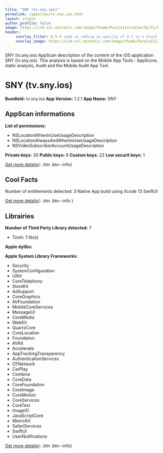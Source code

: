 ```yaml
---
title: "SNY (tv.sny.ios)"
permalink: /apps/ios/tv.sny.ios.html
layout: single
author_profile: false
image: https://is4-ssl.mzstatic.com/image/thumb/Purple112/v4/ba/92/11/ba9211e4-00c2-13a9-e820-5dd51b81dbd3/AppIcon-0-1x_U007emarketing-0-7-0-85-220.png/512x512bb.jpg
header: 
     overlay_filter: 0.5 # same as adding an opacity of 0.5 to a black background
     overlay_image: https://is4-ssl.mzstatic.com/image/thumb/Purple112/v4/ba/92/11/ba9211e4-00c2-13a9-e820-5dd51b81dbd3/AppIcon-0-1x_U007emarketing-0-7-0-85-220.png/512x512bb.jpg
---
```

SNY (tv.sny.ios) AppScan description of the content of the iOS application SNY (tv.sny.ios). This analysis is based on the Mobile App Tools : AppScore, static analysis, Audit and the Mobile Audit App Tool.

# SNY (tv.sny.ios)

**BundleId:** tv.sny.ios
**App Version:** 1.2.1
**App Name:** SNY


## AppScan informations 

**List of permissions:** 
- NSLocationWhenInUseUsageDescription
- NSLocationAlwaysAndWhenInUseUsageDescription
- NSVideoSubscriberAccountUsageDescription
  
  
**Private keys:** 30
**Public keys:** 6
**Custom keys:** 22
**Low securit keys:** 1
  
[Get more details](/pricing.html){: .btn .btn--info}

## Cool Facts

Number of entitlements detected: 3
Native App
build using Xcode 13
SwiftUI
  
[Get more details](/pricing.html){: .btn .btn--info }

## Librairies 
**Number of Third Party Library detected:** 7
- Tools: 1 lib(s)


**Apple dylibs:**


**Apple System Library Frameworks:**
- Security
- SystemConfiguration
- UIKit
- CoreTelephony
- StoreKit
- AdSupport
- CoreGraphics
- AVFoundation
- MobileCoreServices
- MessageUI
- CoreMedia
- WebKit
- QuartzCore
- CoreLocation
- Foundation
- AVKit
- Accelerate
- AppTrackingTransparency
- AuthenticationServices
- CFNetwork
- CarPlay
- Combine
- CoreData
- CoreFoundation
- CoreImage
- CoreMotion
- CoreServices
- CoreText
- ImageIO
- JavaScriptCore
- MetricKit
- SafariServices
- SwiftUI
- UserNotifications


  
[Get more details](/pricing.html){: .btn .btn--info}

